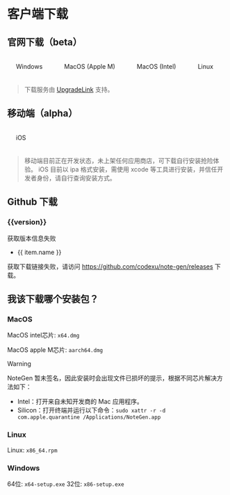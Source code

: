 # 客户端下载

## 官网下载（beta）

<div class="button-group">
  <a href="http://api.upgrade.toolsetlink.com/v1/tauri/download?tauriKey=tyEi-iLVFxnRhGc9c_xApw&target=windows&arch=x86_64" target="_blank">Windows</a>
  <a href="http://api.upgrade.toolsetlink.com/v1/tauri/download?tauriKey=tyEi-iLVFxnRhGc9c_xApw&target=darwin&arch=aarch64" target="_blank">MacOS (Apple M)</a>
  <a href="http://api.upgrade.toolsetlink.com/v1/tauri/download?tauriKey=tyEi-iLVFxnRhGc9c_xApw&target=darwin&arch=x86_64" target="_blank">MacOS (Intel)</a>
  <a href="http://api.upgrade.toolsetlink.com/v1/tauri/download?tauriKey=tyEi-iLVFxnRhGc9c_xApw&target=linux&arch=x86_64" target="_blank">Linux</a>
</div>

> 下载服务由 [UpgradeLink](http://upgrade.toolsetlink.com/) 支持。

## 移动端（alpha）

<div class="button-group">
  <a href="http://file.notegen.top/NoteGen.ipa" target="_blank">iOS</a>
</div>

> 移动端目前正在开发状态，未上架任何应用商店，可下载自行安装抢险体验。
> iOS 目前以 ipa 格式安装，需使用 xcode 等工具进行安装，并信任开发者身份，请自行查询安装方式。

## Github 下载

<h3 v-if="version">{{version}}</h3>
<p v-else>获取版本信息失败</p>

<ul v-if="assets" v-for="(item, index) in assets.assets" :key="index">
  <li v-if="!filterAssets.includes(item.name.split('.').pop())">
    <a :href="item.browser_download_url">{{ item.name }}</a>
  </li>
</ul>
<p v-else>
  获取下载链接失败，请访问
  <a href="https://github.com/codexu/note-gen/releases">https://github.com/codexu/note-gen/releases</a> 下载。
</p>

## 我该下载哪个安装包？

### MacOS

MacOS intel芯片: `x64.dmg`

MacOS apple M芯片: `aarch64.dmg`

> [!WARNING]
> NoteGen 暂未签名，因此安装时会出现文件已损坏的提示，根据不同芯片解决方法如下：
> - Intel：打开来自未知开发商的 Mac 应用程序。
> - Silicon：打开终端并运行以下命令：`sudo xattr -r -d com.apple.quarantine /Applications/NoteGen.app`

### Linux

Linux: `x86_64.rpm`

### Windows

64位: `x64-setup.exe`
32位: `x86-setup.exe`

<script setup>
import { getLatestRelease } from '../libs/download.ts'
import { ref } from 'vue'

// 过滤后缀
const filterAssets = ['sig', 'asc', 'json', 'gz']

const assets = ref(null)
const version =ref(null)

getLatestRelease('codexu','note-gen').then(res =>{
  if(res) {
    assets.value = res
    version.value = res.name
  }
})
</script>

<style scoped>
.button-group {
  display: flex;
  gap: 10px;
  margin: 24px 0;
}

.button-group a {
  padding: 10px 20px;
  border-radius: 5px;
  border: 1px solid var(--vp-button-brand-border);
  color: var(--vp-button-brand-text);
  background-color: var(--vp-button-brand-bg);
  text-decoration: none;
}

.button-group a:hover {
  background-color: var(--vp-button-brand-hover-bg);
}
</style>